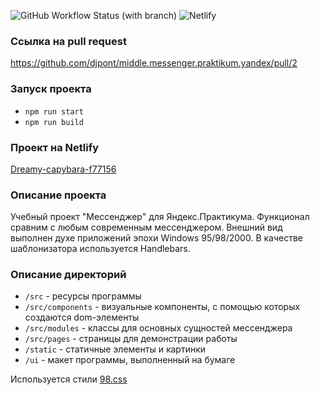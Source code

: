 
![GitHub Workflow Status (with branch)](https://img.shields.io/github/actions/workflow/status/djpont/middle.messenger.praktikum.yandex/tests.yml?branch=sprint_1)
![Netlify](https://img.shields.io/netlify/b32e09ac-0be1-44f2-ac50-b754434586f1)

### Ссылка на pull request
https://github.com/djpont/middle.messenger.praktikum.yandex/pull/2


### Запуск проекта
* `npm run start`
* `npm run build`


### Проект на Netlify
[Dreamy-capybara-f77156](https://dreamy-capybara-f77156.netlify.app/)


### Описание проекта
Учебный проект "Мессенджер" для Яндекс.Практикума.
Функционал сравним с любым современным мессенджером.
Внешний вид выполнен духе приложений эпохи Windows 95/98/2000.
В качестве шаблонизатора используется Handlebars.

### Описание директорий
* `/src` - ресурсы программы
* `/src/components` - визуальные компоненты, с помощью которых создаются dom-элементы
* `/src/modules` - классы для основных сущностей мессенджера
* `/src/pages` - страницы для демонстрации работы
* `/static` - статичные элементы и картинки
* `/ui` - макет программы, выполненный на бумаге


Используется стили [98.css](https://jdan.github.io/98.css/)
